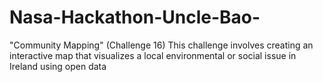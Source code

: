 # Nasa-Hackathon-Uncle-Bao-
"Community Mapping" (Challenge 16) This challenge involves creating an interactive map that visualizes a local environmental or social issue in Ireland using open data
